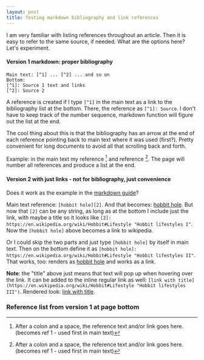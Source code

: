 ```yaml
---
layout: post
title: Testing markdown bibliography and link references
---
```


I am very familiar with listing references throughout an article. Then it is easy to refer to the same source, if needed. What are the options here? Let's experiment.

#### Version 1 markdown: proper bibliography

```
Main text: [^1] ... [^2] ... and so on
Bottom: 
[^1]: Source 1 text and links
[^2]: Source 2
```

A reference is created if I type `[^1]` in the main text as a link to the bibliography list at the bottom. There, the reference as `[^1]: Source`. I don't have to keep track of the number sequence, markdown function will figure out the list at the end.

The cool thing about this is that the bibliography has an arrow at the end of each reference pointing back to main text where it was used (first?). Pretty convenient for long documents to avoid all that scrolling back and forth.

Example: in the main text my reference [^2] and reference [^1]. The page will number all references and produce a list at the end.

#### Version 2 with just links - not for bibliography, just convenience

Does it work as the example in the [markdown guide](https://www.markdownguide.org/basic-syntax/#reference-style-links)?

Main text reference: `[hobbit hole][2]`. And that becomes: [hobbit hole][2]. But now that `[2]` can be any string, as long as at the bottom I include just the link, with maybe a title so it looks like `[2]: https://en.wikipedia.org/wiki/Hobbit#Lifestyle "Hobbit lifestyles I"`. Now the `[hobbit hole]` above becomes a link to wikipedia.

Or I could skip the two parts and just type `[hobbit hole]` by itself in main text. Then on the bottom define it as `[hobbit hole]: https://en.wikipedia.org/wiki/Hobbit#Lifestyle "Hobbit lifestyles II"`. That works, too: renders as [hobbit hole] and works as a link.

**Note**: the "title" above just means that text will pop up when hovering over the link. It can be added to the inline regular link as well: `[link with title](https://en.wikipedia.org/wiki/Hobbit#Lifestyle "Hobbit lifestyles III")`. Rendered look: [link with title](https://en.wikipedia.org/wiki/Hobbit#Lifestyle "Hobbit lifestyles III"). 

[2]: https://en.wikipedia.org/wiki/Hobbit#Lifestyle "Hobbit lifestyles I"

[hobbit hole]: https://en.wikipedia.org/wiki/Hobbit#Lifestyle "Hobbit lifestyles II"

### Reference list from version 1 at page bottom

[^1]: After a colon and a space, the reference text and/or link goes here. (becomes ref 1 - used first in main text)
[^2]: After a colon and a space, the reference text and/or link goes here. (becomes ref 1 - used first in main text)

